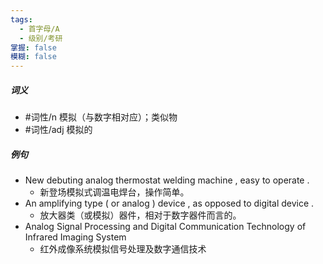 ```yaml
---
tags:
  - 首字母/A
  - 级别/考研
掌握: false
模糊: false
---
```

##### 词义
- #词性/n  模拟（与数字相对应）；类似物
- #词性/adj  模拟的
##### 例句
- New debuting analog thermostat welding machine , easy to operate .
	- 新登场模拟式调温电焊台，操作简单。
- An amplifying type ( or analog ) device , as opposed to digital device .
	- 放大器类（或模拟）器件，相对于数字器件而言的。
- Analog Signal Processing and Digital Communication Technology of Infrared Imaging System
	- 红外成像系统模拟信号处理及数字通信技术
